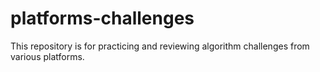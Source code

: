 # platforms-challenges
This repository is for practicing and reviewing algorithm challenges from various platforms.
